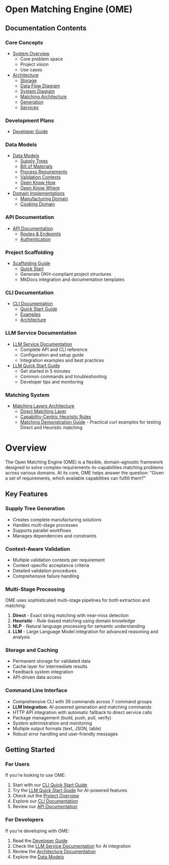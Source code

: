 # Open Matching Engine (OME)

## Documentation Contents

### Core Concepts
* [System Overview](overview.md)
    * Core problem space
    * Project vision
    * Use cases
* [Architecture](architecture/index.md)
    * [Storage](architecture/storage.md)
    * [Data Flow Diagram](architecture/data-flow-diagram.md)
    * [System Diagram](architecture/system-diagram.md)
    * [Matching Architecture](architecture/matching.md)
    * [Generation](architecture/generation.md)
    * [Services](architecture/services.md)

### Development Plans
* [Developer Guide](development/developer-guide.md)

### Data Models
* [Data Models](models/index.md)
    * [Supply Trees](models/supply-tree.md)
    * [Bill of Materials](models/bom.md)
    * [Process Requirements](models/process.md)
    * [Validation Contexts](models/validation.md)
    * [Open Know How](models/okh-docs.md)
    * [Open Know Where](models/okw-docs.md)
* [Domain Implementations](domains/index.md)
    * [Manufacturing Domain](domains/manufacturing.md)
    * [Cooking Domain](domains/cooking.md)

### API Documentation
* [API Documentation](api/index.md)
    * [Routes & Endpoints](api/routes.md)
    * [Authentication](api/auth.md)

### Project Scaffolding
* [Scaffolding Guide](scaffolding/index.md)
    * [Quick Start](scaffolding/quick-start.md)
    * Generate OKH-compliant project structures
    * MkDocs integration and documentation templates

### CLI Documentation
* [CLI Documentation](CLI/index.md)
    * [Quick Start Guide](CLI/quick-start.md)
    * [Examples](CLI/examples.md)
    * [Architecture](CLI/architecture.md)

### LLM Service Documentation
* [LLM Service Documentation](llm-service.md)
    * Complete API and CLI reference
    * Configuration and setup guide
    * Integration examples and best practices
* [LLM Quick Start Guide](llm-quick-start.md)
    * Get started in 5 minutes
    * Common commands and troubleshooting
    * Developer tips and monitoring

### Matching System
* [Matching Layers Architecture](architecture/matching.md)
    * [Direct Matching Layer](matching/direct-matching.md)
    * [Capability-Centric Heuristic Rules](matching/heuristic-matching.md)
    * [Matching Demonstration Guide](api/matching-demonstration-guide.md) - Practical curl examples for testing Direct and Heuristic matching

# Overview

The Open Matching Engine (OME) is a flexible, domain-agnostic framework designed to solve complex requirements-to-capabilities matching problems across various domains. At its core, OME helps answer the question: "Given a set of requirements, which available capabilities can fulfill them?"

## Key Features

### Supply Tree Generation
- Creates complete manufacturing solutions
- Handles multi-stage processes
- Supports parallel workflows
- Manages dependencies and constraints

### Context-Aware Validation
- Multiple validation contexts per requirement
- Context-specific acceptance criteria
- Detailed validation procedures
- Comprehensive failure handling

### Multi-Stage Processing
OME uses sophisticated multi-stage pipelines for both extraction and matching:

1. **Direct** - Exact string matching with near-miss detection
2. **Heuristic** - Rule-based matching using domain knowledge
3. **NLP** - Natural language processing for semantic understanding
4. **LLM** - Large Language Model integration for advanced reasoning and analysis

### Storage and Caching
- Permanent storage for validated data
- Cache layer for intermediate results
- Feedback system integration
- API-driven data access

### Command Line Interface
- Comprehensive CLI with 39 commands across 7 command groups
- **LLM Integration**: AI-powered generation and matching commands
- HTTP API integration with automatic fallback to direct service calls
- Package management (build, push, pull, verify)
- System administration and monitoring
- Multiple output formats (text, JSON, table)
- Robust error handling and user-friendly messages

## Getting Started

### For Users
If you're looking to use OME:

1. Start with our [CLI Quick Start Guide](CLI/quick-start.md)
2. Try the [LLM Quick Start Guide](llm-quick-start.md) for AI-powered features
3. Check out the [Project Overview](overview.md)
4. Explore our [CLI Documentation](CLI/index.md)
5. Review our [API Documentation](api/index.md)

### For Developers
If you're developing with OME:

1. Read the [Developer Guide](development/developer-guide.md)
2. Check the [LLM Service Documentation](llm-service.md) for AI integration
3. Review the [Architecture Documentation](architecture/index.md)
4. Explore the [Data Models](models/index.md)
